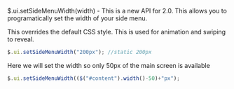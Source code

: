 $.ui.setSideMenuWidth(width) - This is a new API for 2.0.  This allows you to programatically set the width of your side menu.

This overrides the default CSS style.  This is used for animation and swiping to reveal.

```js
$.ui.setSideMenuWidth("200px"); //static 200px
```


Here we will set the width so only 50px of the main screen is available

```js
$.ui.setSideMenuWidth(($("#content").width()-50)+"px");
```